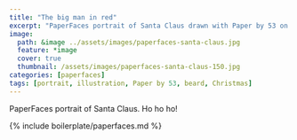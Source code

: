 ```yaml
---
title: "The big man in red"
excerpt: "PaperFaces portrait of Santa Claus drawn with Paper by 53 on an iPad."
image: 
  path: &image ../assets/images/paperfaces-santa-claus.jpg 
  feature: *image
  cover: true
  thumbnail: /assets/images/paperfaces-santa-claus-150.jpg
categories: [paperfaces]
tags: [portrait, illustration, Paper by 53, beard, Christmas]
---
```


PaperFaces portrait of Santa Claus. Ho ho ho!

{% include boilerplate/paperfaces.md %}
